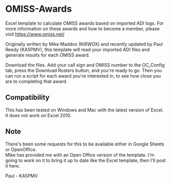 # OMISS-Awards
Excel template to calculate OMISS awards based on imported ADI logs.
For more information on these awards and how to become a member, please visit https://www.omiss.net/

Originally written by Mike Maddox (KI6WOX) and recently updated by Paul Reedy (KA5PMV), this template will read your imported ADI files and generate results for each OMISS award.

Download the files.  Add your call sign and OMISS number to the OC_Config tab, press the Download Rosters button, and you're ready to go.  Then you can run a script for each award you're interested in, to see how close you are to completing that award.

## Compatibility

This has been tested on Windows and Mac with the latest version of Excel.
It does not work on Excel 2010.

## Note

There's been some requests for this to be available either in Google Sheets or OpenOffice.  
Mike has provided me with an Open Office version of the template.  I'm going to work on it to bring it up to date like the Excel template, then I'll post it here.

Paul - KA5PMV
